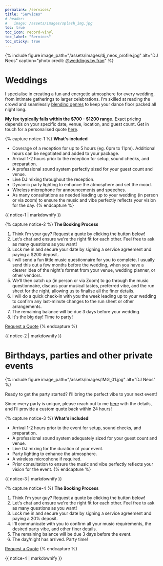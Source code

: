 ```yaml
---
permalink: /services/
title: "Services"
# header:
#   image: /assets/images/splash_img.jpg
toc: true
toc_icon: record-vinyl
toc_label: "Services"
toc_sticky: true
---
```


{% include figure image_path="/assets/images/dj_neos_profile.jpg" alt="DJ Neos" caption="photo credit: [@weddings.by.fran](https://www.instagram.com/weddings.by.fran/)" %}

# Weddings

I specialise in creating a fun and energetic atmosphere for every wedding, from intimate gatherings to larger celebrations. I'm skilled at reading the crowd and seamlessly [blending genres](/mixes/) to keep your dance floor packed all night long.

**My fee typically falls within the $700 - $1200 range.** Exact pricing depends on your specific date, venue, location, and guest count. Get in touch for a personalised quote [here](/contact/).


{% capture notice-1 %}
**What's included**

- Coverage of a reception for up to 5 hours (eg. 6pm to 11pm). Additional hours can be negotiated and added to your package.
- Arrival 1-2 hours prior to the reception for setup, sound checks, and preparation.
- A professional sound system perfectly sized for your guest count and venue.
- Live DJ mixing throughout the reception.
- Dynamic party lighting to enhance the atmosphere and set the mood.
- Wireless microphone for announcements and speeches.
- As many consultations as needed leading up to your wedding (in person or via zoom) to ensure the music and vibe perfectly reflects your vision for the day.
{% endcapture %}

<div class="notice--success">{{ notice-1 | markdownify }}</div>

{% capture notice-2 %}
**The Booking Process**

1. Think I'm your guy? Request a quote by clicking the button below!
2. Let's chat and ensure we're the right fit for each other. Feel free to ask as many questions as you want!
3. Lock me in and secure your date by signing a service agreement and paying a $200 deposit.
4. I will send a fun little music questionnaire for you to complete. I usually send this out a few months before the wedding, when you have a clearer idea of the night's format from your venue, wedding planner, or other vendors.
5. We'll then catch up (in person or via Zoom) to go through the music questionnaire, discuss your musical tastes, preferred vibe, and the run sheet for the night, allowing us to finalise all the finer details.
6. I will do a quick check-in with you the week leading up to your wedding to confirm any last-minute changes to the run sheet or other arrangements.
7. The remaining balance will be due 3 days before your wedding.
8. It's the big day! Time to party!

<a href="/contact/" class="btn btn--primary btn--large">Request a Quote</a>
{% endcapture %}

<div class="notice--info">{{ notice-2 | markdownify }}</div>


# Birthdays, parties and other private events

{% include figure image_path="/assets/images/IMG_01.jpg" alt="DJ Neos" %}

Ready to get the party started? I'll bring the perfect vibe to your next event!

Since every party is unique, please reach out to me [here](/contact/) with the details, and I'll provide a custom quote back within 24 hours!


{% capture notice-3 %}
**What's included**

- Arrival 1-2 hours prior to the event for setup, sound checks, and preparation.
- A professional sound system adequately sized for your guest count and venue.
- Live DJ mixing for the duration of your event.
- Party lighting to enhance the atmosphere.
- A wireless microphone if required.
- Prior consultation to ensure the music and vibe perfectly reflects your vision for the event.
{% endcapture %}

<div class="notice--success">{{ notice-3 | markdownify }}</div>


{% capture notice-4 %}
**The Booking Process**

1. Think I'm your guy? Request a quote by clicking the button below!
2. Let's chat and ensure we're the right fit for each other. Feel free to ask as many questions as you want!
3. Lock me in and secure your date by signing a service agreement and paying a 20% deposit.
4. I'll communicate with you to confirm all your music requirements, the desired party vibe, and other finer details.
5. The remaining balance will be due 3 days before the event.
6. The day/night has arrived. Party time!

<a href="/contact/" class="btn btn--primary btn--large">Request a Quote</a>
{% endcapture %}

<div class="notice--info">{{ notice-4 | markdownify }}</div>

